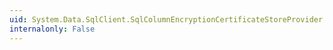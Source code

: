 ```yaml
---
uid: System.Data.SqlClient.SqlColumnEncryptionCertificateStoreProvider.DecryptColumnEncryptionKey(System.String,System.String,System.Byte[])
internalonly: False
---
```

